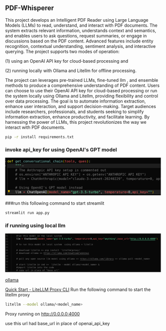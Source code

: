 ## PDF-Whisperer

This project develops an Intelligent PDF Reader using Large Language Models (LLMs) to read, understand, and interact with PDF documents. The system extracts relevant information, understands context and semantics, and enables users to ask questions, request summaries, or engage in discussions based on the PDF content. Advanced features include entity recognition, contextual understanding, sentiment analysis, and interactive querying. The project supports two modes of operation: 

(1) using an OpenAI API key for cloud-based processing and 

(2) running locally with Ollama and Litellm for offline processing.

The project can leverages pre-trained LLMs, fine-tuned llm , and ensemble methods to produce a comprehensive understanding of PDF content. Users can choose to use their OpenAI API key for cloud-based processing or run the system locally using Ollama and Litellm, providing flexibility and control over data processing. The goal is to automate information extraction, enhance user interaction, and support decision-making. Target audiences include researchers, professionals, and students seeking to simplify information extraction, enhance productivity, and facilitate learning. By harnessing the power of LLMs, this project revolutionizes the way we interact with PDF documents.


```bash
pip -r install requirements.txt 
```

### invoke api_key for using OpenAI's GPT model

![alt text](image-1.png)

###run this following command to start streamlit

```bash
streamlit run app.py
```

### if running using local llm 

![alt text](image.png)

[ollama]( https://ollama.com/download/)

[Quick Start - LiteLLM Proxy CLI](https://docs.litellm.ai/docs/proxy/quick_start#quick-start---litellm-proxy--configyaml)
Run the following command to start the litellm proxy

```bash
litellm --model ollama/<model_name>
```
Proxy running on http://0.0.0.0:4000

use this url had base_url in place of openai_api_key